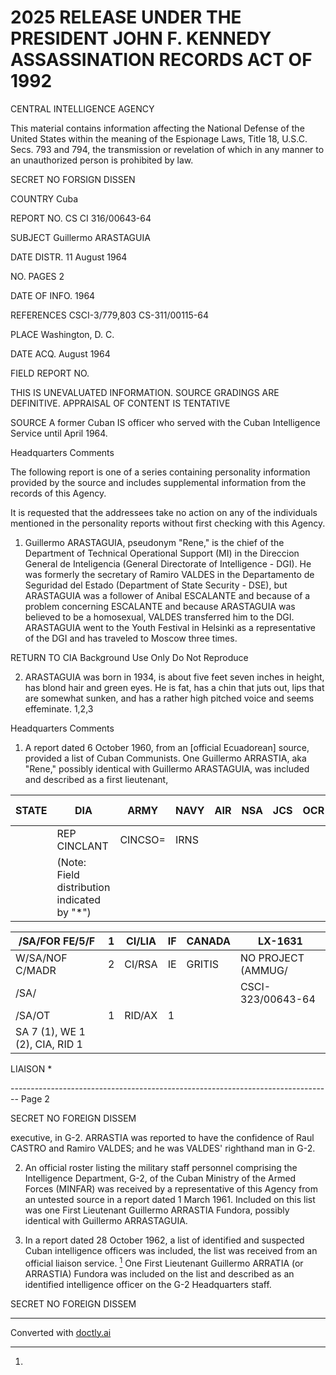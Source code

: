 # 2025 RELEASE UNDER THE PRESIDENT JOHN F. KENNEDY ASSASSINATION RECORDS ACT OF 1992

CENTRAL INTELLIGENCE AGENCY

This material contains information affecting the National Defense of the United States within the meaning of the Espionage Laws, Title 18, U.S.C. Secs. 793 and 794, the transmission or revelation of which in any manner to an unauthorized person is prohibited by law.

SECRET
NO FORSIGN DISSEN

COUNTRY Cuba

REPORT NO. CS CI 316/00643-64

SUBJECT Guillermo ARASTAGUIA

DATE DISTR. 11 August 1964

NO. PAGES 2

DATE OF
INFO.
1964

REFERENCES CSCI-3/779,803
CS-311/00115-64

PLACE Washington, D. C.

DATE ACQ. August 1964

FIELD REPORT NO.

THIS IS UNEVALUATED INFORMATION. SOURCE GRADINGS ARE DEFINITIVE. APPRAISAL OF CONTENT IS TENTATIVE

SOURCE A former Cuban IS officer who served with the Cuban Intelligence Service until April 1964.

Headquarters Comments

The following report is one of a series containing personality information provided by the source and includes supplemental information from the records of this Agency.

It is requested that the addressees take no action on any of the individuals mentioned in the personality reports without first checking with this Agency.

1. Guillermo ARASTAGUIA, pseudonym "Rene," is the chief of the Department of Technical Operational Support (MI) in the Direccion General de Inteligencia (General Directorate of Intelligence - DGI). He was formerly the secretary of Ramiro VALDES in the Departamento de Seguridad del Estado (Department of State Security - DSE), but ARASTAGUIA was a follower of Anibal ESCALANTE and because of a problem concerning ESCALANTE and because ARASTAGUIA was believed to be a homosexual, VALDES transferred him to the DGI. ARASTAGUIA went to the Youth Festival in Helsinki as a representative of the DGI and has traveled to Moscow three times.

RETURN TO CIA
Background Use Only
Do Not Reproduce

2. ARASTAGUIA was born in 1934, is about five feet seven inches in height, has blond hair and green eyes. He is fat, has a chin that juts out, lips that are somewhat sunken, and has a rather high pitched voice and seems effeminate. 1,2,3

Headquarters Comments

1. A report dated 6 October 1960, from an [official Ecuadorean] source, provided a list of Cuban Communists. One Guillermo ARRASTIA, aka "Rene," possibly identical with Guillermo ARASTAGUIA, was included and described as a first lieutenant,

| STATE | DIA                                         | ARMY    | NAVY | AIR | NSA | JCS | OCR | FBI 2 |
| ----- | ------------------------------------------- | ------- | ---- | --- | --- | --- | --- | ----- |
|       | REP CINCLANT                                | CINCSO= | IRNS |     |     |     |     |       |
|       | (Note: Field distribution indicated by "*") |         |      |     |     |     |     |       |





| /SA/FOR FE/5/F                 | 1   | CI/LIA | IF  | CANADA | LX-1631            |
| ------------------------------ | --- | ------ | --- | ------ | ------------------ |
| W/SA/NOF C/MADR                | 2   | CI/RSA | IE  | GRITIS | NO PROJECT (AMMUG/ |
| /SA/                           |     |        |     |        | CSCI-323/00643-64  |
| /SA/OT                         | 1   | RID/AX | 1   |        |                    |
| SA 7 (1), WE 1 (2), CIA, RID 1 |     |        |     |        |                    |

LIAISON *


-------------------------------------------------------------------------------- Page 2

SECRET
NO FOREIGN DISSEM

executive, in G-2. ARRASTIA was reported to have the confidence of Raul CASTRO and Ramiro VALDES; and he was VALDES' righthand man in G-2.

2.  An official roster listing the military staff personnel comprising the Intelligence Department, G-2, of the Cuban Ministry of the Armed Forces (MINFAR) was received by a representative of this Agency from an untested source in a report dated 1 March 1961. Included on this list was one First Lieutenant Guillermo ARRASTIA Fundora, possibly identical with Guillermo ARRASTAGUIA.

3.  In a report dated 28 October 1962, a list of identified and suspected Cuban intelligence officers was included, the list was received from an official liaison service. [^24] One First Lieutenant Guillermo ARRATIA (or ARRASTIA) Fundora was included on the list and described as an identified intelligence officer on the G-2 Headquarters staff.

SECRET
NO FOREIGN DISSEM

[^24]:


---
Converted with [doctly.ai](https://doctly.ai)